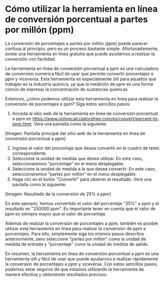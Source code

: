 Cómo utilizar la herramienta en línea de conversión porcentual a partes por millón (ppm)
========================================================================================

La conversión de porcentajes a partes por millón (ppm) puede parecer confusa al principio, pero es un proceso bastante simple. Afortunadamente, existe una herramienta en línea gratuita que puede ayudarnos a realizar la conversión con facilidad.

La herramienta en línea de conversión porcentual a ppm es una calculadora de conversión numérica fácil de usar que permite convertir porcentajes a ppm y viceversa. Esta herramienta es especialmente útil para aquellos que trabajan en la industria química, ya que la medición de ppm es una forma común de expresar la concentración de sustancias químicas.

Entonces, ¿cómo podemos utilizar esta herramienta en línea para realizar la conversión de porcentajes a ppm? Siga estos sencillos pasos:

1. Acceda al sitio web de la herramienta en línea de conversión porcentual a ppm en <https://www.onlinecalculatorsfree.com/es/convert/percent-to-ppm.html>. Verá una pantalla como la siguiente:

\[Imagen: Pantalla principal del sitio web de la herramienta en línea de conversión porcentual a ppm\]

2. Ingrese el valor del porcentaje que desea convertir en el cuadro de texto correspondiente.
3. Seleccione la unidad de medida que desea utilizar. En este caso, seleccionaremos "porcentaje" en el menú desplegable.
4. Seleccione la unidad de medida a la que desea convertir. En este caso, seleccionaremos "partes por millón" en el menú desplegable.
5. Haga clic en el botón "Convertir" para obtener el resultado. Verá una pantalla como la siguiente:

\[Imagen: Resultado de la conversión de 25% a ppm\]

En este ejemplo, hemos convertido el valor del porcentaje "25%" a ppm y el resultado es "250000 ppm". Es importante tener en cuenta que el valor de ppm es siempre mayor que el valor de porcentaje.

Además de realizar la conversión de porcentajes a ppm, también es posible utilizar esta herramienta en línea para realizar la conversión de ppm a porcentajes. Para ello, simplemente siga los mismos pasos descritos anteriormente, pero seleccione "partes por millón" como la unidad de medida de entrada y "porcentaje" como la unidad de medida de salida.

En resumen, la herramienta en línea de conversión porcentual a ppm es una herramienta útil y fácil de usar que puede ayudarnos a realizar rápidamente la conversión de porcentajes a ppm y viceversa. Con estos sencillos pasos, podemos estar seguros de que estamos utilizando la herramienta de manera efectiva y obteniendo resultados precisos.